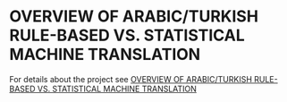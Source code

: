 # OVERVIEW OF ARABIC/TURKISH RULE-BASED VS. STATISTICAL MACHINE TRANSLATION

For details about the project see [OVERVIEW OF ARABIC/TURKISH RULE-BASED VS. STATISTICAL MACHINE TRANSLATION](https://github.com/QatratQatam/Arabic-Turkish-Rule-Based-VS.-Statistical-Machine-Translation/blob/main/OVERVIEW%20OF%20ARABIC_TURKISH%20RULE-BASED%20VS.%20STATISTICAL%20MACHINE%20TRANSLATION.pdf)